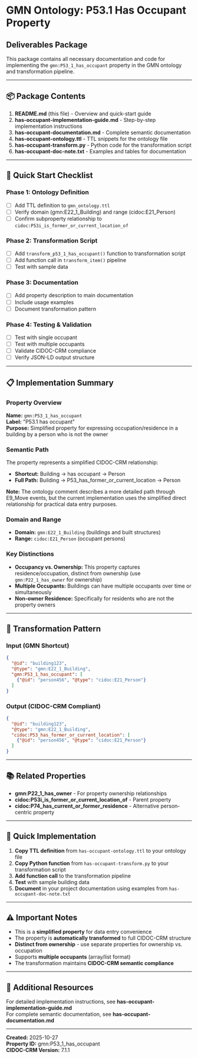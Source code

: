 # GMN Ontology: P53.1 Has Occupant Property
## Deliverables Package

This package contains all necessary documentation and code for implementing the `gmn:P53_1_has_occupant` property in the GMN ontology and transformation pipeline.

---

## 📦 Package Contents

1. **README.md** (this file) - Overview and quick-start guide
2. **has-occupant-implementation-guide.md** - Step-by-step implementation instructions
3. **has-occupant-documentation.md** - Complete semantic documentation
4. **has-occupant-ontology.ttl** - TTL snippets for the ontology file
5. **has-occupant-transform.py** - Python code for the transformation script
6. **has-occupant-doc-note.txt** - Examples and tables for documentation

---

## 🎯 Quick Start Checklist

### Phase 1: Ontology Definition
- [ ] Add TTL definition to `gmn_ontology.ttl`
- [ ] Verify domain (gmn:E22_1_Building) and range (cidoc:E21_Person)
- [ ] Confirm subproperty relationship to `cidoc:P53i_is_former_or_current_location_of`

### Phase 2: Transformation Script
- [ ] Add `transform_p53_1_has_occupant()` function to transformation script
- [ ] Add function call in `transform_item()` pipeline
- [ ] Test with sample data

### Phase 3: Documentation
- [ ] Add property description to main documentation
- [ ] Include usage examples
- [ ] Document transformation pattern

### Phase 4: Testing & Validation
- [ ] Test with single occupant
- [ ] Test with multiple occupants
- [ ] Validate CIDOC-CRM compliance
- [ ] Verify JSON-LD output structure

---

## 📋 Implementation Summary

### Property Overview
**Name:** `gmn:P53_1_has_occupant`  
**Label:** "P53.1 has occupant"  
**Purpose:** Simplified property for expressing occupation/residence in a building by a person who is not the owner

### Semantic Path
The property represents a simplified CIDOC-CRM relationship:
- **Shortcut:** Building → has occupant → Person
- **Full Path:** Building → P53_has_former_or_current_location → Person

**Note:** The ontology comment describes a more detailed path through E9_Move events, but the current implementation uses the simplified direct relationship for practical data entry purposes.

### Domain and Range
- **Domain:** `gmn:E22_1_Building` (buildings and built structures)
- **Range:** `cidoc:E21_Person` (occupant persons)

### Key Distinctions
- **Occupancy vs. Ownership:** This property captures residence/occupation, distinct from ownership (use `gmn:P22_1_has_owner` for ownership)
- **Multiple Occupants:** Buildings can have multiple occupants over time or simultaneously
- **Non-owner Residence:** Specifically for residents who are not the property owners

---

## 🔄 Transformation Pattern

### Input (GMN Shortcut)
```json
{
  "@id": "building123",
  "@type": "gmn:E22_1_Building",
  "gmn:P53_1_has_occupant": [
    {"@id": "person456", "@type": "cidoc:E21_Person"}
  ]
}
```

### Output (CIDOC-CRM Compliant)
```json
{
  "@id": "building123",
  "@type": "gmn:E22_1_Building",
  "cidoc:P53_has_former_or_current_location": [
    {"@id": "person456", "@type": "cidoc:E21_Person"}
  ]
}
```

---

## 📚 Related Properties

- **gmn:P22_1_has_owner** - For property ownership relationships
- **cidoc:P53i_is_former_or_current_location_of** - Parent property
- **cidoc:P74_has_current_or_former_residence** - Alternative person-centric property

---

## 🚀 Quick Implementation

1. **Copy TTL definition** from `has-occupant-ontology.ttl` to your ontology file
2. **Copy Python function** from `has-occupant-transform.py` to your transformation script
3. **Add function call** to the transformation pipeline
4. **Test** with sample building data
5. **Document** in your project documentation using examples from `has-occupant-doc-note.txt`

---

## ⚠️ Important Notes

- This is a **simplified property** for data entry convenience
- The property is **automatically transformed** to full CIDOC-CRM structure
- **Distinct from ownership** - use separate properties for ownership vs. occupation
- Supports **multiple occupants** (array/list format)
- The transformation maintains **CIDOC-CRM semantic compliance**

---

## 📖 Additional Resources

For detailed implementation instructions, see **has-occupant-implementation-guide.md**  
For complete semantic documentation, see **has-occupant-documentation.md**

---

**Created:** 2025-10-27  
**Property ID:** gmn:P53_1_has_occupant  
**CIDOC-CRM Version:** 7.1.1
